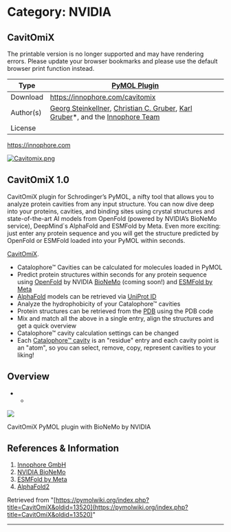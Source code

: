 # Category: NVIDIA

## CavitOmiX

The printable version is no longer supported and may have rendering errors. Please update your browser bookmarks and please use the default browser print function instead.

Type  | [PyMOL Plugin](/index.php/Plugins "Plugins")  
---|---  
Download  | <https://innophore.com/cavitomix>  
Author(s)  | [Georg Steinkellner](https://www.linkedin.com/in/georg-steinkellner-81b2bbb9), [Christian C. Gruber](https://www.linkedin.com/in/christiancgruber), [Karl Gruber](https://www.linkedin.com/in/karl-gruber-2a486135)*, and the [Innophore Team](https://www.linkedin.com/company/innophore)  
License  |   
<https://innophore.com>  
  
  
[![Cavitomix.png](/images/8/8f/Cavitomix.png)](/index.php/File:Cavitomix.png)

## CavitOmiX 1.0

CavitOmiX plugin for Schrodinger’s PyMOL, a nifty tool that allows you to analyze protein cavities from any input structure. You can now dive deep into your proteins, cavities, and binding sites using crystal structures and state-of-the-art AI models from OpenFold (powered by NVIDIA’s BioNeMo service), DeepMind`s AlphaFold and ESMFold by Meta. Even more exciting: just enter any protein sequence and you will get the structure predicted by OpenFold or ESMFold loaded into your PyMOL within seconds. 

  
[CavitOmiX](https://innophore.com/cavitomix). 

  * Catalophore™ Cavities can be calculated for molecules loaded in PyMOL
  * Predict protein structures within seconds for any protein sequence using [OpenFold](https://www.nvidia.com/en-us/gpu-cloud/bionemo) by NVIDIA [BioNeMo](https://www.nvidia.com/en-us/gpu-cloud/bionemo) (coming soon!) and [ESMFold by Meta](https://ai.facebook.com/blog/protein-folding-esmfold-metagenomics/)
  * [AlphaFold](https://www.deepmind.com/research/highlighted-research/alphafold) models can be retrieved via [UniProt ID](https://www.uniprot.org/)
  * Analyze the hydrophobicity of your Catalophore™ cavities
  * Protein structures can be retrieved from the [PDB](https://www.rcsb.org/) using the PDB code
  * Mix and match all the above in a single entry, align the structures and get a quick overview
  * Catalophore™ cavity calculation settings can be changed
  * Each [Catalophore™ cavity](https://innophore.com) is an "residue" entry and each cavity point is an "atom", so you can select, remove, copy, represent cavities to your liking!



  


## Overview

  *   * 


  


[![](/images/3/38/Cavitomix-plugin-V1.0_screenshot.png)](/index.php/File:Cavitomix-plugin-V1.0_screenshot.png)

[](/index.php/File:Cavitomix-plugin-V1.0_screenshot.png "Enlarge")

CavitOmiX PyMOL plugin with BioNeMo by NVIDIA

## References & Information

  1. [Innophore GmbH](https://innophore.com)
  2. [NVIDIA BioNeMo](https://www.nvidia.com/en-us/gpu-cloud/bionemo)
  3. [ESMFold by Meta](https://ai.facebook.com/blog/protein-folding-esmfold-metagenomics/)
  4. [AlphaFold2](https://alphafold.ebi.ac.uk)



Retrieved from "[https://pymolwiki.org/index.php?title=CavitOmiX&oldid=13520](https://pymolwiki.org/index.php?title=CavitOmiX&oldid=13520)"


---

